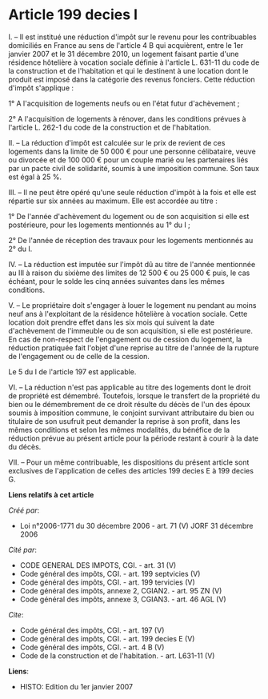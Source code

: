 # Article 199 decies I

I. – Il est institué une réduction d'impôt sur le revenu pour les contribuables domiciliés en France au sens de l'article 4 B
qui acquièrent, entre le 1er janvier 2007 et le 31 décembre 2010, un logement faisant partie d'une résidence hôtelière à
vocation sociale définie à l'article L. 631-11 du code de la construction et de l'habitation et qui le destinent à une
location dont le produit est imposé dans la catégorie des revenus fonciers. Cette réduction d'impôt s'applique :

1° A l'acquisition de logements neufs ou en l'état futur d'achèvement ;

2° A l'acquisition de logements à rénover, dans les conditions prévues à l'article L. 262-1 du code de la construction et de
l'habitation.

II. – La réduction d'impôt est calculée sur le prix de revient de ces logements dans la limite de 50 000 € pour une personne
célibataire, veuve ou divorcée et de 100 000 € pour un couple marié ou les partenaires liés par un pacte civil de solidarité,
soumis à une imposition commune. Son taux est égal à 25 %.

III. – Il ne peut être opéré qu'une seule réduction d'impôt à la fois et elle est répartie sur six années au maximum. Elle
est accordée au titre :

1° De l'année d'achèvement du logement ou de son acquisition si elle est postérieure, pour les logements mentionnés au 1° du
I ;

2° De l'année de réception des travaux pour les logements mentionnés au 2° du I.

IV. – La réduction est imputée sur l'impôt dû au titre de l'année mentionnée au III à raison du sixième des limites de 12 500
€ ou 25 000 € puis, le cas échéant, pour le solde les cinq années suivantes dans les mêmes conditions.

V. – Le propriétaire doit s'engager à louer le logement nu pendant au moins neuf ans à l'exploitant de la résidence hôtelière
à vocation sociale. Cette location doit prendre effet dans les six mois qui suivent la date d'achèvement de l'immeuble ou de
son acquisition, si elle est postérieure. En cas de non-respect de l'engagement ou de cession du logement, la réduction
pratiquée fait l'objet d'une reprise au titre de l'année de la rupture de l'engagement ou de celle de la cession.

Le 5 du I de l'article 197 est applicable.

VI. – La réduction n'est pas applicable au titre des logements dont le droit de propriété est démembré. Toutefois, lorsque le
transfert de la propriété du bien ou le démembrement de ce droit résulte du décès de l'un des époux soumis à imposition
commune, le conjoint survivant attributaire du bien ou titulaire de son usufruit peut demander la reprise à son profit, dans
les mêmes conditions et selon les mêmes modalités, du bénéfice de la réduction prévue au présent article pour la période
restant à courir à la date du décès.

VII. – Pour un même contribuable, les dispositions du présent article sont exclusives de l'application de celles des articles
199 decies E à 199 decies G.

**Liens relatifs à cet article**

_Créé par_:

  - Loi n°2006-1771 du 30 décembre 2006 - art. 71 (V) JORF 31 décembre 2006

_Cité par_:

  - CODE GENERAL DES IMPOTS, CGI. - art. 31 (V)
  - Code général des impôts, CGI. - art. 199 septvicies (V)
  - Code général des impôts, CGI. - art. 199 tervicies (V)
  - Code général des impôts, annexe 2, CGIAN2. - art. 95 ZN (V)
  - Code général des impôts, annexe 3, CGIAN3. - art. 46 AGL (V)

_Cite_:

  - Code général des impôts, CGI. - art. 197 (V)
  - Code général des impôts, CGI. - art. 199 decies E (V)
  - Code général des impôts, CGI. - art. 4 B (V)
  - Code de la construction et de l'habitation. - art. L631-11 (V)

**Liens**:

  - HISTO: Edition du 1er janvier 2007
